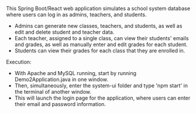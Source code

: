 This Spring Boot/React web application simulates a school system database where users can log in as admins, teachers, and students.
* Admins can generate new classes, teachers, and students, as well as edit and delete student and teacher data.
* Each teacher, assigned to a single class, can view their students' emails and grades, as well as manually enter and edit grades for each student.
* Students can view their grades for each class that they are enrolled in.

Execution: 
* With Apache and MySQL running, start by running Demo2Application.java in one window.
* Then, simultaneously, enter the system-ui folder and type 'npm start' in the terminal of another window.
* This will launch the login page for the application, where users can enter their email and password information.
